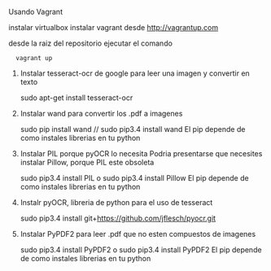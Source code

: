 Usando Vagrant

instalar virtualbox
instalar vagrant desde http://vagrantup.com

desde la raiz del repositorio ejecutar el comando

```
  vagrant up
```


1) Instalar tesseract-ocr de google para leer una imagen y convertir en texto

	sudo apt-get install tesseract-ocr

2) Instalar wand para convertir los .pdf a imagenes

	sudo pip install wand // sudo pip3.4 install wand
	El pip depende de como instales librerias en tu python

3) Instalar PIL porque pyOCR lo necesita
Podria presentarse que necesites instalar Pillow, porque PIL este obsoleta

	sudo pip3.4 install PIL o sudo pip3.4 install Pillow
	El pip depende de como instales librerias en tu python

4) Instalr pyOCR, libreria de python para el uso de tesseract

	sudo pip3.4 install git+https://github.com/jflesch/pyocr.git

5) Instalar PyPDF2 para leer .pdf que no esten compuestos de imagenes

	sudo pip3.4 install PyPDF2 o sudo pip3.4 install PyPDF2
	El pip depende de como instales librerias en tu python
